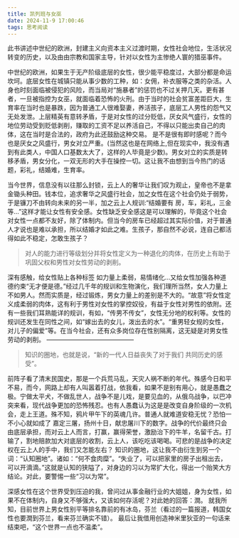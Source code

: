 ```yaml
---
title: 凯列班与女巫
date: 2024-11-9 17:00:46
tags: 思考阅读
---
```


此书讲述中世纪的欧洲，封建主义向资本主义过渡时期，女性社会地位，生活状况转变的历史，以及由由宗教和国家主导，针对以女性为主惨绝人寰的猎巫事件。

中世纪的欧洲，如果生于无产阶级底层的女性，很少能平稳度过，大部分都是命运坎坷。底层女性在城镇只能从事少数的工种，如：女佣，补衣服等之类的杂活。人身也时刻面临被侵犯的风险，而当局对“施暴者”的惩罚也不过关押几天。更有甚者，一旦被指控为女巫，就面临着恐怖的火刑。由于当时的社会贫富差距巨大，生育率在当时也是暴跌，因为普通工人很难娶妻，养活孩子，底层工人男性的怨气又无处发泄。上层精英有意转矛盾，于是对女性的过分贬低，厌女风气盛行，女性的地位劳动受到贬低剥削，赚取的工资不足以养活自己，不得以只能出卖自己的肉体，这在当时是合法的，政府为此还鼓励这种交易。
是不是很有即时感呢？而今也是厌女之风盛行，男女对立严重。(当然这也是在网络上,但在现实中，我没有遇到有此类人，中国人口基数太大了，这样的人毕竟是少数)。男女对立的实质是转移矛盾，男女分化，一双无形的大手在操控一切。这让我不由想到当今热门的话题，彩礼，结婚难，生育率。

当今世界，信息没有以往那么封锁，云上人的奢华让我们叹为观止，皇帝也不是拿金锄头种田。钱本位，追求奢华之风盛行社会，加之女性在这个社会仍处于弱势，于是镰刀不由转向未来的另一半，加之云上人规训:“结婚要有 房，车，彩礼，三金等…”这样才能让女性有安全感。女性缺乏安全感这是可以理解的，毕竟这个社会对女性一点都不友好，除了体制内。但当今的房车已经超过其实际价值，对于普通人才说也是难以承担，所以结婚才如此之难。生孩子，那自然不必说，连自己都活得如此不稳定，怎敢生孩子？

> 对人的能力进行等级划分并将女性定义为一种退化的肉体，在历史上有助于巩固父权和男性对女性劳动的剥削。

深有感触，给女性贴上各种标签 如力量上柔弱，易情绪化…又给女性加强各种道德约束“无才便是德。”经过几千年的规训和生物演化，我们理所当然，女人力量上不如男人。然而实质是，经过锻炼，男女力量上的差别是不大的。“故意”将女性定义成柔弱的肉体，这有利于男性对女性的掌控奴役，有益于女性对男性的依附。还有一些我们耳熟能详的规训，有如，“传男不传女”，女性无分地的权利等。女性的规训还发生在同性之间，如“嫁出去的女儿，泼出去的水”。“重男轻女规的女性，对儿子的偏爱”等。在当今社会，还有众多岗位存在性别隔离，这无疑是对男女性劳动的剥削。
——————————————

> 知识的圈地，也就是说，“新的一代人日益丧失了对于我们 共同历史的感受”。

前阵子看了清末民国史，那是一个兵荒马乱，天灾人祸不断的年代。殊感今日和平不易，而今，网路上却有人叫嚣着打战，依我看，如果不是别有用心，就是愚蠢之极。宁做太平犬，不做乱世人，战争不是儿戏，是要见血的，从俄乌战争，以巴冲突来看，现代战争更加的恐怖残忍。也有人愚蠢认为这是是改变自身阶级的一次机会，走上王道。殊不知，鸦片甲午下的英魂几许。普通人就难道安稳无忧？恐怕一不小心就如成了 嘉定三屠，扬州十日，献忠屠川下的数字。战争的代价最终只会由底层承担，而对云上人而言，打赢，赢得荣誉，激励治下的牛羊，名留千古。打输了，割地赔款加大对底层的收割，云上人，该吃吃该喝喝。可悲的是战争的决定权在云上人的手中，我们又怎能左右？
知识的圈地，这让我不由衍生到另一个词：“认知圈地”。诸如：“何不食肉糜”。“失业了，可以把家里的房子出租出去，可以开滴滴。”这就是认知的狭隘了，对身边的习以为常扩大化，得出一个贻笑大方结论。对此，要警惕一些“习以为常”。

深感女性在这个世界受到压迫的我，曾问过从事金融行业的大姐姐，身为女性，如果不在体制内，自身又不够强大，又该如何存活呢？对此她的回答：潤。
就我所知，目前世界上男女性别平等排名靠前的有冰岛，芬兰（看过的一篇报道，韩国女性也要潤到芬兰，看来芬兰确实不错）。
最后让我借用创造神米里狄亚的一句话来结束吧，“这个世界一点也不温柔”。
